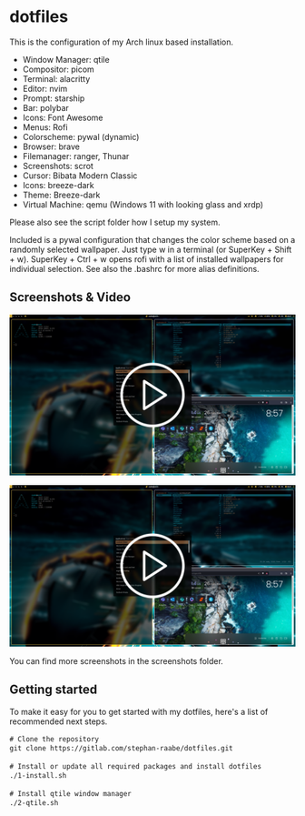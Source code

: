 # dotfiles

This is the configuration of my Arch linux based installation.

- Window Manager: qtile
- Compositor: picom
- Terminal: alacritty
- Editor: nvim
- Prompt: starship
- Bar: polybar
- Icons: Font Awesome
- Menus: Rofi
- Colorscheme: pywal (dynamic)
- Browser: brave
- Filemanager: ranger, Thunar
- Screenshots: scrot
- Cursor: Bibata Modern Classic
- Icons: breeze-dark
- Theme: Breeze-dark
- Virtual Machine: qemu (Windows 11 with looking glass and xrdp)

Please also see the script folder how I setup my system.

Included is a pywal configuration that changes the color scheme based on a randomly selected wallpaper. Just type w in a terminal (or SuperKey + Shift + w). SuperKey + Ctrl + w opens rofi with a list of installed wallpapers for individual selection. See also the .bashrc for more alias definitions.

## Screenshots & Video

<a href="http://www.youtube.com/watch?feature=player_embedded&v=WHxgeWzGoBY" target="_blank"><img src="screenshots/screenshot_play_button.png" alt="Click to watch on YouTube" /></a>

![Screenshots](screenshots/screenshot_play_button.png "Click to watch the video on YouTube")

You can find more screenshots in the screenshots folder.

## Getting started

To make it easy for you to get started with my dotfiles, here's a list of recommended next steps.

```
# Clone the repository
git clone https://gitlab.com/stephan-raabe/dotfiles.git

# Install or update all required packages and install dotfiles
./1-install.sh

# Install qtile window manager
./2-qtile.sh

```



